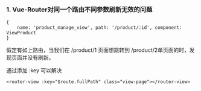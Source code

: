 
### 1. Vue-Router对同一个路由不同参数刷新无效的问题


```
{
	name: 'product_manage_view', path: '/product/:id', component: ViewProduct
}

```

假定有如上路由，当我们在 /product/1 页面想跳转到 /product/2单页面的时，发现页面并没有刷新。

通过添加 :key 可以解决

```
<router-view :key="$route.fullPath" class="view-page"></router-view>
```
